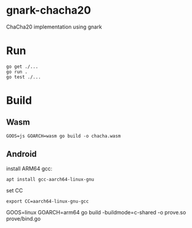 # gnark-chacha20
ChaCha20 implementation using gnark

# Run
```
go get ./...
go run .
go test ./...
```

# Build
## Wasm
```
GOOS=js GOARCH=wasm go build -o chacha.wasm
```

## Android
install ARM64 gcc:
```
apt install gcc-aarch64-linux-gnu
```
set CC
```
export CC=aarch64-linux-gnu-gcc
```
GOOS=linux GOARCH=arm64 go build -buildmode=c-shared -o prove.so prove/bind.go
```


